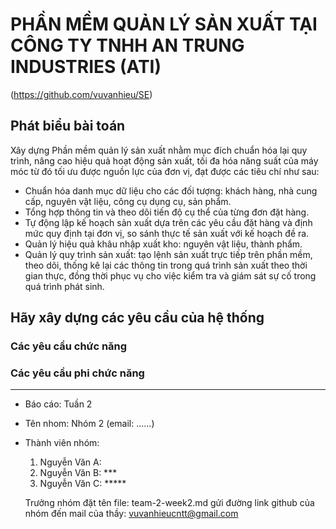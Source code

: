 # PHẦN MỀM QUẢN LÝ SẢN XUẤT TẠI CÔNG TY TNHH AN TRUNG INDUSTRIES (ATI)
(https://github.com/vuvanhieu/SE)
## Phát biểu bài toán
Xây dựng Phần mềm quản lý sản xuất nhằm mục đích chuẩn hóa lại quy trình, nâng
cao hiệu quả hoạt động sản xuất, tối đa hóa năng suất của máy móc từ đó tối ưu được nguồn lực của đơn vị, đạt được các tiêu chí như sau:
- Chuẩn hóa danh mục dữ liệu cho các đối tượng: khách hàng, nhà cung cấp, nguyên
vật liệu, công cụ dụng cụ, sản phẩm.
- Tổng hợp thông tin và theo dõi tiến độ cụ thể của từng đơn đặt hàng.
- Tự động lập kế hoạch sản xuất dựa trên các yêu cầu đặt hàng và định mức quy định
tại đơn vị, so sánh thực tế sản xuất với kế hoạch đề ra.
- Quản lý hiệu quả khâu nhập xuất kho: nguyên vật liệu, thành phẩm.
- Quản lý quy trình sản xuất: tạo lệnh sản xuất trực tiếp trên phần mềm, theo dõi, thống
kê lại các thông tin trong quá trình sản xuất theo thời gian thực, đồng thời phục vụ cho
việc kiểm tra và giám sát sự cố trong quá trình phát sinh.

## Hãy xây dựng các yêu cầu của hệ thống
### Các yêu cầu chức năng
### Các yêu cầu phi chức năng

-------------------------
* Báo cáo: Tuần 2
* Tên nhom: Nhóm 2 (email: ......)
* Thành viên nhóm: 
    1. Nguyễn Văn A: 
    2. Nguyễn Văn B: ***
    3. Nguyễn Văn C: *****
    
    Trưởng nhóm đặt tên file: team-2-week2.md
    gửi đường link github của nhóm đến mail của thầy: vuvanhieucntt@gmail.com 